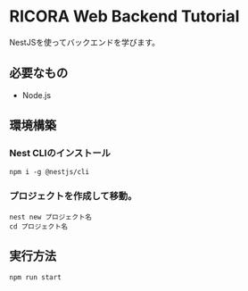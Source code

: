 # RICORA Web Backend Tutorial

NestJSを使ってバックエンドを学びます。

## 必要なもの
  
- Node.js

## 環境構築

### Nest CLIのインストール

```
npm i -g @nestjs/cli
```

### プロジェクトを作成して移動。

```
nest new プロジェクト名
cd プロジェクト名
```

## 実行方法

```
npm run start
```
